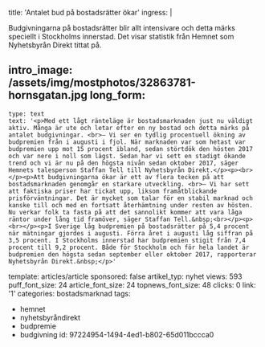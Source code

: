 title: 'Antalet bud på bostadsrätter ökar'
ingress: |
  <p>Budgivningarna på bostadsrätter blir allt intensivare och detta märks speciellt i Stockholms innerstad. Det visar statistik från Hemnet som Nyhetsbyrån Direkt tittat på.
  </p>
  <p><span></span>
  </p>
  
intro_image: /assets/img/mostphotos/32863781-hornsgatan.jpg
long_form:
  -
    type: text
    text: '<p>Med ett lågt ränteläge är bostadsmarknaden just nu väldigt aktiv. Många är ute och letar efter en ny bostad och detta märks på antalet budgivningar. <br>– Vi ser en tydlig procentuell ökning av budpremien från i augusti i fjol. När marknaden var som hetast var budpremien upp mot 15 procent ibland, sedan störtdök den hösten 2017 och var nere i noll som lägst. Sedan har vi sett en stadigt ökande trend och vi är nu på den högsta nivån sedan oktober 2017, säger Hemnets talesperson Staffan Tell till Nyhetsbyrån Direkt.</p><p><br></p><p>Att budgivningarna ökar är ett av flera tecken på att bostadsmarknaden genomgår en starkare utveckling. <br>– Vi har sett att faktiska priser har tickat upp, liksom framåtblickande prisförväntningar. Det är mycket som talar för en stabil marknad och kanske till och med en fortsatt återhämtning under resten av hösten. Nu verkar folk ta fasta på att det sannolikt kommer att vara låga räntor under lång tid framöver, säger Staffan Tell.&nbsp;<br></p><p><br></p><p>I Sverige låg budpremien på bostadsrätter på 5,4 procent när mätningar gjordes i augusti. Förra året i augusti låg siffran på 3,5 procent. I Stockholms innerstad har budpremien stigit från 7,4 procent till 9,2 procent. Både för Stockholm och för hela landet är budpremien den högsta sedan september eller oktober 2017, rapporterar Nyhetsbyrån Direkt.&nbsp;</p>'
template: articles/article
sponsored: false
artikel_typ: nyhet
views: 593
puff_font_size: 24
article_font_size: 24
topnews_font_size: 48
clicks: 0
link: '1'
categories: bostadsmarknad
tags:
  - hemnet
  - nyhetsbyråndirekt
  - budpremie
  - budgivning
id: 97224954-1494-4ed1-b802-65d011bccca0
